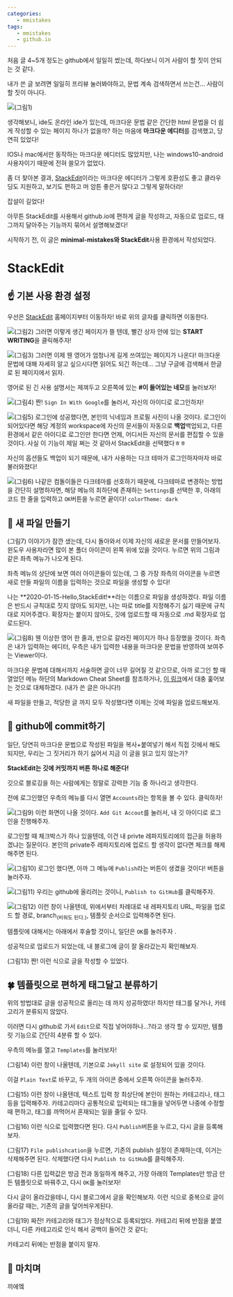 ```yaml
---
categories: 
   - mmistakes
tags:
   - mmistakes
   - github.io
---
```

처음 글 4~5개 정도는 github에서 일일히 썼는데, 하다보니 이거 사람이 할 짓이 안되는 것 같다.

내가 쓴 글 보려면 일일히 프리뷰 눌러봐야하고, 문법 계속 검색하면서 쓰는건... 사람이 할 짓이 아니다.

![(그림1)](https://github.com/donggi9313/donggi9313.github.io/blob/master/assets/image/20200115/stackedit1.jpg?raw=true)

생각해보니, ide도 온라인 ide가 있는데, 마크다운 문법 같은 간단한 html 문법을 더 쉽게 작성할 수 있는 페이지 하나가 없을까? 하는 마음에 **마크다운 에디터**를 검색했고, 당연히 있었다!

IOS나 mac에서만 동작하는 마크다운 에디터도 많았지만, 나는 windows10-android 사용자이기 때문에 전혀 쓸모가 없었다.

좀 더 찾아본 결과, [StackEdit](https://stackedit.io/app#)이라는 마크다운 에디터가 그렇게 호환성도 좋고 클라우딩도 지원하고, 보기도 편하고 머 암튼 좋은거 많다고 그렇게 말하더라!

잡설이 길었다!

아무튼 StackEdit를 사용해서 github.io에 편하게 글을 작성하고, 자동으로 업로드, 태그까지 달아주는 기능까지 묶어서 설명해보겠다!

시작하기 전, 이 글은 **minimal-mistakes와 StackEdit**사용 환경에서 작성되었다.

# StackEdit

## ☝ 기본 사용 환경 설정

우선은 [StackEdit](https://stackedit.io/app#) 홈페이지부터 이동하자! 
바로 위의 글자를 클릭하면 이동한다.

![(그림2)](https://github.com/donggi9313/donggi9313.github.io/blob/master/assets/image/20200115/stackedit2.jpg?raw=true)
그러면 이렇게 생긴 페이지가 뜰 텐데, 빨간 상자 안에 있는 **START WRITING**을 클릭해주자!

![(그림3)](https://github.com/donggi9313/donggi9313.github.io/blob/master/assets/image/20200115/stackedit3.jpg?raw=true)
그러면 이제 웬 영어가 엄청나게 길게 쓰여있는 페이지가 나온다!
마크다운 문법에 대해 자세히 알고 싶으시다면 읽어도 되긴 하는데... 그냥 구글에 검색해서 한글로 된 페이지에서 읽자.

영어로 된 긴 사용 설명서는 제껴두고 오른쪽에 있는 **#이 들어있는 네모**를 눌러보자!

![(그림4)](https://github.com/donggi9313/donggi9313.github.io/blob/master/assets/image/20200115/stackedit4.jpg?raw=true)
짠! ```Sign In With Google```를 눌러서, 자신의 아이디로 로그인하자!

![(그림5)](https://github.com/donggi9313/donggi9313.github.io/blob/master/assets/image/20200115/stackedit5.jpg?raw=true)
로그인에 성공했다면, 본인의 닉네임과 프로필 사진이 나올 것이다.
로그인이 되어있다면 해당 계정의 workspace에 자신의 문서들이 자동으로 **백업**백업되고, 다른 환경에서 같은 아이디로 로그인만 한다면 언제, 어디서든 자신의 문서를 편집할 수 있을 것이다.
사실 이 기능이 제일 쩌는 것 같아서 StackEdit을 선택했다ㅎㅎ

자신의 옵션들도 백업이 되기 때문에, 내가 사용하는 다크 테마가 로그인하자마자 바로 불러와졌다!

![(그림6)](https://github.com/donggi9313/donggi9313.github.io/blob/master/assets/image/20200115/stackedit6.jpg?raw=true)
나같은 컴돌이들은 다크테마를 선호하기 때문에, 다크테마로 변경하는 방법을 간단히 설명하자면, 해당 메뉴의 최하단에 존재하는 ```Settings```를 선택한 후, 아래의 코드 한 줄을 입력하고 ```OK```버튼을 누르면 끝이다!
```colorTheme: dark```

## 🤞 새 파일 만들기
(그림7)
이야기가 잠깐 샜는데, 다시 돌아와서 이제 자신의 새로운 문서를 만들어보자.
윈도우 사용자라면 많이 본 폴더 아이콘이 왼쪽 위에 있을 것이다. 누르면 위의 그림과 같은 좌측 메뉴가 나오게 된다.

좌측 메뉴의 상단에 보면 여러 아이콘들이 있는데, 그 중 가장 좌측의 아이콘을 누르면 새로 만들 파일의 이름을 입력하는 것으로 파일을 생성할 수 있다!

나는 **2020-01-15-Hello,StackEdit!**라는 이름으로 파일을 생성하겠다.
파일 이름은 반드시 규칙대로 짓지 않아도 되지만, 나는 따로 title를 지정해주기 싫기 때문에 규칙대로 지어주겠다.
확장자는 붙이지 않아도, 깃에 업로드할 때 자동으로 .md 확장자로 업로드된다.

![(그림8)](https://github.com/donggi9313/donggi9313.github.io/blob/master/assets/image/20200115/stackedit8.jpg?raw=true)
웬 이상한 영어 한 줄과, 반으로 갈라진 페이지가 하나 등장했을 것이다.
좌측은 내가 입력하는 에디터, 우측은 내가 입력한 내용을 마크다운 문법을 반영하여 보여주는 Viewer이다.

마크다운 문법에 대해서까지 서술하면 글이 너무 길어질 것 같으므로, 아까 로그인 할 때 열었던 메뉴 하단의 Markdown Cheat Sheet를 참조하거나, [이 링크](https://gist.github.com/donggi9313/7c2ba1c5e3f923e85411fb740bf514fa)에서 대충 훑어보는 것으로 대체하겠다. (내가 쓴 글은 아니다!)

새 파일을 만들고, 적당한 글 까지 모두 작성했다면 이제는 깃에 파일을 업로드해보자.

## 🤟 github에 commit하기
일단, 당연히 마크다운 문법으로 작성된 파일을 복사+붙여넣기 해서 직접 깃에서 해도 되지만, 우리는 그 짓거리가 하기 싫어서 지금 이 글을 읽고 있지 않는가?

**StackEdit는 깃에 커밋까지 버튼 하나로 해준다!**

깃으로 블로깅을 하는 사람에게는 정말로 강력한 기능 중 하나라고 생각한다.

전에 로그인했던 우측의 메뉴를 다시 열면 ```Accounts```라는 항목을 볼 수 있다.
클릭하자!

![(그림9)](https://github.com/donggi9313/donggi9313.github.io/blob/master/assets/image/20200115/stackedit9.jpg?raw=true)
이런 화면이 나올 것이다.
```Add Git Accout```를 눌러서, 내 깃 아이디로 로그인을 진행해주자.

로그인할 때 체크박스가 하나 있을텐데, 이건 내 privte 레파지토리에의 접근을 허용하겠냐는 질문이다.
본인의 private주 레파지토리에 업로드 할 생각이 없다면 체크를 해제해주면 된다.

![(그림10)](https://github.com/donggi9313/donggi9313.github.io/blob/master/assets/image/20200115/stackedit10.jpg?raw=true)
로그인 했다면, 아까 그 메뉴에 ```Publish```라는 버튼이 생겼을 것이다!
버튼을 눌러주자.

![(그림11)](https://github.com/donggi9313/donggi9313.github.io/blob/master/assets/image/20200115/stackedit11.jpg?raw=true)
우리는 github에 올리려는 것이니, ```Publish to GitHub```를 클릭해주자.

![(그림12)](https://github.com/donggi9313/donggi9313.github.io/blob/master/assets/image/20200115/stackedit12.jpg?raw=true)
이런 창이 나올텐데, 위에서부터 차례대로 내 레파지토리 URL, 파일을 업로드 할 경로, branch<sub>(비워도 된다.)</sub>, 템플릿 순서으로 입력해주면 된다.

템플릿에 대해서는 아래에서 후술할 것이니, 일단은 ```OK```를 눌러주자
.

성공적으로 업로드가 되었는데, 내 블로그에 글이 잘 올라갔는지 확인해보자.

(그림13)
짠! 이런 식으로 글을 작성할 수 있었다.

## 🍀 템플릿으로 편하게 태그달고 분류하기
위의 방법대로 글을 성공적으로 올리는 데 까지 성공하였다!
하지만 태그를 달거나, 카테고리가 분류되지 않았다.

이러면 다시 github로 가서 ```Edit```으로 직접 넣어야하나...?라고 생각 할 수 있지만, 템플릿 기능으로 간단히 4분류 할 수 있다.

우측의 메뉴를 열고 ```Templates```를 눌러보자!

(그림14)
이런 창이 나올텐데, 기본으로 ```Jekyll site``` 로 설정되어 있을 것이다.

이걸 ```Plain Text```로 바꾸고, 두 개의 아이콘 중에서 오른쪽 아이콘을 눌러주자.

(그림15)
이런 창이 나올텐데, 
텍스트 입력 창 최상단에 본인이 원하는 카테고리나, 태그 등을 입력해주자.
카테고리마다 공통적으로 입력되는 태그들을 넣어두면 나중에 수정할때 편하고, 태그를 까먹어서 혼재되는 일을 줄일 수 있다.

(그림16)
이런 식으로 입력했다면 된다.
다시  ```Publish```버튼을 누르고, 다시 글을 등록해보자.

(그림17)
```File publishcation```을 누르면, 기존의 publish 설정이 존재하는데, 이거는 삭제해주면 된다.
삭제했다면 다시 ```Publish to GitHub```를 클릭해주자.

(그림18)
다른 입력값은 방금 전과 동일하게 해주고, 가장 아래의 Templates만 방금 만든 템플릿으로 바꿔주고, 다시 ```OK```를 눌러보자!

다시 글이 올라갔을테니, 다시 블로그에서 글을 확인해보자.
이런 식으로 중복으로 글이 올라갈 때는, 기존의 글을 덮어씌우게된다.

(그림19)
짜잔! 카테고리와 태그가 정상적으로 등록되었다.
카테고리 뒤에 반점을 붙였더니, 다른 카테고리로 인식 해서 공백이 들어간 것 같다;

카테고리 뒤에는 반점을 붙이지 말자.

## 👏 마치며
끼에엨


